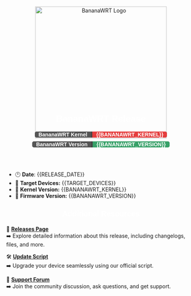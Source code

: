 <div style="text-align: center; margin-top: 20px;">
  <!-- Logo -->
  <img src="https://cdn.superkali.me/1113423827479274/bananawrt-logo.png" alt="BananaWRT Logo" style="width: 350px; height: auto; margin-bottom: -100px;">
  
  <!-- Title -->
  <h2 style="font-family: Arial, sans-serif; font-size: 24px; font-weight: bold; color: #fff; margin-bottom: 20px;">BananaWRT Release</h2>
  
  <div style="display: flex; flex-wrap: wrap; justify-content: center; gap: 10px;">
    <!-- Badge BananaWRT Kernel -->
    <div style="display: inline-block; font-family: Arial, sans-serif; font-size: 14px; font-weight: bold; border-radius: 5px; overflow: hidden; background-color: #444;">
      <span style="padding: 6px 10px; background-color: #555; color: #fff; text-transform: capitalize;">BananaWRT Kernel</span>
      <span style="padding: 6px 10px; background-color: #E53E3E; color: #fff; text-transform: none;">{{BANANAWRT_KERNEL}}</span>
    </div>
    <!-- Badge BananaWRT Version -->
    <div style="display: inline-block; font-family: Arial, sans-serif; font-size: 14px; font-weight: bold; border-radius: 5px; overflow: hidden; background-color: #444;">
      <span style="padding: 6px 10px; background-color: #555; color: #fff; text-transform: capitalize;">BananaWRT Version</span>
      <span style="padding: 6px 10px; background-color: #38A169; color: #fff; text-transform: none;">{{BANANAWRT_VERSION}}</span>
    </div>
  </div>
</div>

<br></br>

- 🕛 **Date**: {{RELEASE_DATE}}
- 🛜 **Target Devices:** {{TARGET_DEVICES}}
- 🔌 **Kernel Version:** {{BANANAWRT_KERNEL}}
- 📌 **Firmware Version:** {{BANANAWRT_VERSION}}

<div style="text-align: center; margin-top: 20px;">
  <h2 style="font-family: Arial, sans-serif; font-size: 20px; font-weight: bold; color: #fff; margin-bottom: 20px;">Additional Resources</h2>
</div>

🔗 **[Releases Page](https://github.com/SuperKali/BananaWRT/releases)**  
➡️ Explore detailed information about this release, including changelogs, files, and more.

🛠️ **[Update Script](https://github.com/SuperKali/BananaWRT/blob/main/scripts/update-script.sh)**  
➡️ Upgrade your device seamlessly using our official script.

💬 **[Support Forum](https://github.com/SuperKali/BananaWRT/discussions)**  
➡️ Join the community discussion, ask questions, and get support.

